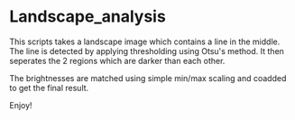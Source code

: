 # Landscape_analysis

This scripts takes a landscape image which contains a line in the middle. The line is detected by applying thresholding using Otsu's method. It then seperates the 2 regions which are darker than each other. 

The brightnesses are matched using simple min/max scaling and coadded to get the final result. 

Enjoy!
